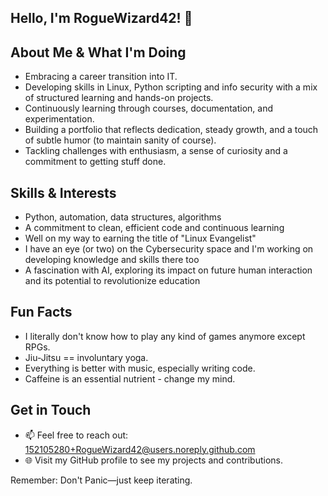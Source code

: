 ## Hello, I'm RogueWizard42! 👋

## About Me & What I'm Doing ##
- Embracing a career transition into IT.
- Developing skills in Linux, Python scripting and info security with a mix of structured learning and hands-on projects.
- Continuously learning through courses, documentation, and experimentation.
- Building a portfolio that reflects dedication, steady growth, and a touch of subtle humor (to maintain sanity of course).
- Tackling challenges with enthusiasm, a sense of curiosity and a commitment to getting stuff done.

## Skills & Interests
- Python, automation, data structures, algorithms
- A commitment to clean, efficient code and continuous learning
- Well on my way to earning the title of "Linux Evangelist"
- I have an eye (or two) on the Cybersecurity space and I'm working on developing knowledge and skills there too
- A fascination with AI, exploring its impact on future human interaction and its potential to revolutionize education

## Fun Facts
- I literally don't know how to play any kind of games anymore except RPGs.
- Jiu-Jitsu == involuntary yoga.
- Everything is better with music, especially writing code.
- Caffeine is an essential nutrient - change my mind.

## Get in Touch
- 📫 Feel free to reach out: 152105280+RogueWizard42@users.noreply.github.com
- 🌐 Visit my GitHub profile to see my projects and contributions.

Remember: Don't Panic—just keep iterating.

